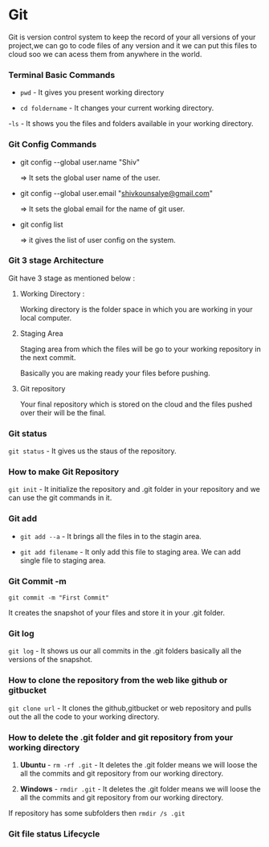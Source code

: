 # Git
Git is version control system to keep the record of your all versions of your project,we can go to code files of any version and it we can put this files to cloud soo we can acess them from anywhere in the world.

### Terminal Basic Commands
- `pwd` - It gives you present working directory

- `cd foldername` - It changes your current working directory.

-`ls` - It shows you the files and folders available in your working directory.

### Git Config Commands

- git config --global user.name "Shiv" 

    => It sets the global user name of the user.

- git config --global user.email "shivkounsalye@gmail.com"

    => It sets the global email for the name of git user.

- git config list

    => it gives the list of user config on the system.

### Git 3 stage Architecture
Git have 3 stage as mentioned below : 
1. Working Directory : 

    Working directory is the folder space in which you are working in your local computer.

2. Staging Area

    Staging area from which the files will be go to your working repository in the next commit.

    Basically you are making ready your files before pushing. 

3. Git repository 

    Your final repository which is stored on the cloud and the files pushed over their will be the final.

### Git status
`git status` - It gives us the staus of the repository.

### How to make Git Repository
`git init` - It initialize the repository and .git folder in your repository and we can use the git commands in it.

### Git add

- `git add --a` - It brings all the files in to the stagin area.

- `git add filename` - It only add this file to staging area. We can add single file to staging area. 

### Git Commit -m
`git commit -m "First Commit"`
 
It creates the snapshot of your files and store it in your .git folder.

### Git log
`git log` - It shows us our all commits in the .git folders basically all the versions of the snapshot.

### How to clone the repository from the web like github or gitbucket

`git clone url` - It clones the github,gitbucket or web repository and pulls out the all the code to your working directory.  



### How to delete the .git folder and git repository from your working directory

1. **Ubuntu** - `rm -rf .git` - It deletes the .git folder means we will loose the all the commits and git repository from our working directory.

2. **Windows** - `rmdir .git` - It deletes the .git folder means we will loose the all the commits and git repository from our working directory.

If repository has some subfolders then `rmdir /s .git`

### Git file status Lifecycle




